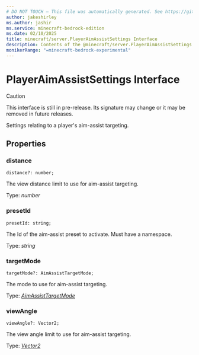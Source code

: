 ```yaml
---
# DO NOT TOUCH — This file was automatically generated. See https://github.com/mojang/minecraftapidocsgenerator to modify descriptions, examples, etc.
author: jakeshirley
ms.author: jashir
ms.service: minecraft-bedrock-edition
ms.date: 02/10/2025
title: minecraft/server.PlayerAimAssistSettings Interface
description: Contents of the @minecraft/server.PlayerAimAssistSettings class.
monikerRange: "=minecraft-bedrock-experimental"
---
```

# PlayerAimAssistSettings Interface

> [!CAUTION]
> This interface is still in pre-release.  Its signature may change or it may be removed in future releases.

Settings relating to a player's aim-assist targeting.

## Properties

### **distance**
`distance?: number;`

The view distance limit to use for aim-assist targeting.

Type: *number*

### **presetId**
`presetId: string;`

The Id of the aim-assist preset to activate. Must have a namespace.

Type: *string*

### **targetMode**
`targetMode?: AimAssistTargetMode;`

The mode to use for aim-assist targeting.

Type: [*AimAssistTargetMode*](AimAssistTargetMode.md)

### **viewAngle**
`viewAngle?: Vector2;`

The view angle limit to use for aim-assist targeting.

Type: [*Vector2*](Vector2.md)
